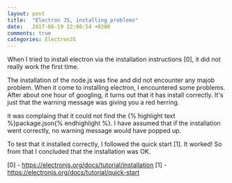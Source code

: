 ```yaml
---
layout: post
title:  "Electron JS, installing problems"
date:   2017-06-19 22:06:54 +0200
comments: true
categories: ElectronJS
---
```


When I tried to install electron via the installation instructions [0], it did not really work the first time.

The installation of the node.js was fine and did not encounter any majob problem. When it come to installing electron, I encountered some problems. After about one hour of googling, it turns out that it has install correctly. It's just that the warning message was giving you a red herring.

it was complaing that it could not find the {% highlight text %}package.json{% endhighlight %}. I have assumed that if the installation went correctly, no warning message would have popped up. 

To test that it installed correctly, I followed the quick start [1]. It worked! So from that I concluded that the installation was OK.

[0] - https://electronjs.org/docs/tutorial/installation
[1] - https://electronjs.org/docs/tutorial/quick-start
